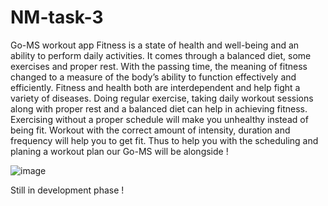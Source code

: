 # NM-task-3
Go-MS workout app
Fitness is a state of health and well-being and an ability to perform daily activities. It comes through a balanced diet, some exercises and proper rest. With the passing time, the meaning of fitness changed to a measure of the body’s ability to function effectively and efficiently. Fitness and health both are interdependent and help fight a variety of diseases. Doing regular exercise, taking daily workout sessions along with proper rest and a balanced diet can help in achieving fitness. Exercising without a proper schedule will make you unhealthy instead of being fit. Workout with the correct amount of intensity, duration and frequency will help you to get fit. Thus to help you with the scheduling and planing a workout plan our Go-MS will be alongside !

![image](https://user-images.githubusercontent.com/95341333/235451866-e839f35c-3ed5-4c3d-845a-a945bb7893ba.png)

Still in development phase !
